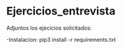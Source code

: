 # Ejercicios_entrevista

Adjuntos los ejecicios solicitados:

-Instalacion:
pip3 install -r requirements.txt
